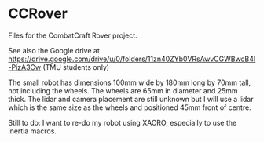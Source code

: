 # CCRover
Files for the CombatCraft Rover project.

See also the Google drive at https://drive.google.com/drive/u/0/folders/11zn40ZYb0VRsAwvCGWBwcB4I-PizA3Cw
(TMU students only)

The small robot has dimensions 100mm wide by 180mm long by 70mm tall, not including the wheels.
The wheels are 65mm in diameter and 25mm thick.
The lidar and camera placement are still unknown but I will use a lidar which is the same size as the wheels and positioned 45mm front of centre.

Still to do: I want to re-do my robot using XACRO, especially to use the inertia macros.
